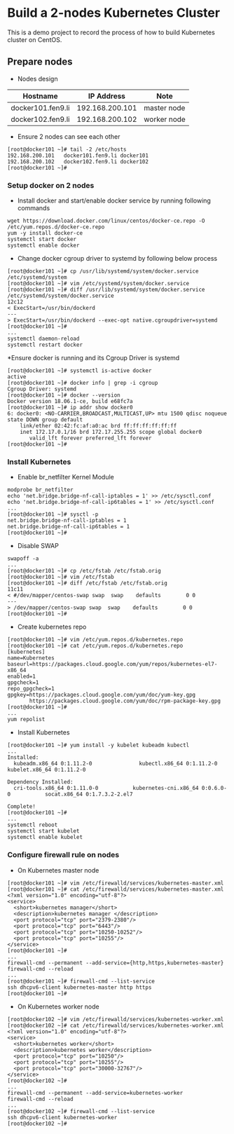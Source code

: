 # Build a 2-nodes Kubernetes Cluster
This is a demo project to record the process of how to build Kubernetes cluster on CentOS. 

## Prepare nodes

* Nodes design

| Hostname | IP Address | Note |
| ---- | ---- | ----|
| docker101.fen9.li | 192.168.200.101 |	master node |
| docker102.fen9.li | 192.168.200.102 |	worker node |

* Ensure 2 nodes can see each other
```
[root@docker101 ~]# tail -2 /etc/hosts
192.168.200.101   docker101.fen9.li docker101
192.168.200.102   docker102.fen9.li docker102
[root@docker101 ~]#
```

### Setup docker on 2 nodes
* Install docker and start/enable docker service by running following commands
```
wget https://download.docker.com/linux/centos/docker-ce.repo -O /etc/yum.repos.d/docker-ce.repo
yum -y install docker-ce
systemctl start docker
systemctl enable docker
```

* Change docker cgroup driver to systemd by following below process
```
[root@docker101 ~]# cp /usr/lib/systemd/system/docker.service /etc/systemd/system        
[root@docker101 ~]# vim /etc/systemd/system/docker.service
[root@docker101 ~]# diff /usr/lib/systemd/system/docker.service /etc/systemd/system/docker.service
12c12
< ExecStart=/usr/bin/dockerd
---
> ExecStart=/usr/bin/dockerd --exec-opt native.cgroupdriver=systemd
[root@docker101 ~]#
...
systemctl daemon-reload                                              
systemctl restart docker                                             
```

*Ensure docker is running and its Cgroup Driver is systemd
```
[root@docker101 ~]# systemctl is-active docker
active
[root@docker101 ~]# docker info | grep -i cgroup
Cgroup Driver: systemd
[root@docker101 ~]# docker --version
Docker version 18.06.1-ce, build e68fc7a
[root@docker101 ~]# ip addr show docker0
6: docker0: <NO-CARRIER,BROADCAST,MULTICAST,UP> mtu 1500 qdisc noqueue state DOWN group default
    link/ether 02:42:fc:af:a0:ac brd ff:ff:ff:ff:ff:ff
    inet 172.17.0.1/16 brd 172.17.255.255 scope global docker0
       valid_lft forever preferred_lft forever
[root@docker101 ~]#
```

### Install Kubernetes

* Enable br_netfilter Kernel Module
```
modprobe br_netfilter
echo 'net.bridge.bridge-nf-call-iptables = 1' >> /etc/sysctl.conf 
echo 'net.bridge.bridge-nf-call-ip6tables = 1' >> /etc/sysctl.conf
...
[root@docker101 ~]# sysctl -p
net.bridge.bridge-nf-call-iptables = 1
net.bridge.bridge-nf-call-ip6tables = 1
[root@docker101 ~]#
```

* Disable SWAP
```
swapoff -a
...
[root@docker101 ~]# cp /etc/fstab /etc/fstab.orig
[root@docker101 ~]# vim /etc/fstab
[root@docker101 ~]# diff /etc/fstab /etc/fstab.orig
11c11
< #/dev/mapper/centos-swap swap  swap    defaults        0 0
---
> /dev/mapper/centos-swap swap  swap    defaults        0 0
[root@docker101 ~]#
```

* Create kubernetes repo
```
[root@docker101 ~]# vim /etc/yum.repos.d/kubernetes.repo
[root@docker101 ~]# cat /etc/yum.repos.d/kubernetes.repo
[kubernetes]
name=Kubernetes
baseurl=https://packages.cloud.google.com/yum/repos/kubernetes-el7-x86_64
enabled=1
gpgcheck=1
repo_gpgcheck=1
gpgkey=https://packages.cloud.google.com/yum/doc/yum-key.gpg
       https://packages.cloud.google.com/yum/doc/rpm-package-key.gpg
[root@docker101 ~]#
...
yum repolist
```

* Install Kubernetes
```
[root@docker101 ~]# yum install -y kubelet kubeadm kubectl
...
Installed:
  kubeadm.x86_64 0:1.11.2-0               kubectl.x86_64 0:1.11.2-0               kubelet.x86_64 0:1.11.2-0

Dependency Installed:
  cri-tools.x86_64 0:1.11.0-0           kubernetes-cni.x86_64 0:0.6.0-0           socat.x86_64 0:1.7.3.2-2.el7

Complete!
[root@docker101 ~]#
...
systemctl reboot
systemctl start kubelet
systemctl enable kubelet
```

### Configure firewall rule on nodes
* On Kubernetes master node
```
[root@docker101 ~]# vim /etc/firewalld/services/kubernetes-master.xml
[root@docker101 ~]# cat /etc/firewalld/services/kubernetes-master.xml
<?xml version="1.0" encoding="utf-8"?>
<service>
  <short>kubernetes manager</short>
  <description>kubernetes manager </description>
  <port protocol="tcp" port="2379-2380"/>
  <port protocol="tcp" port="6443"/>
  <port protocol="tcp" port="10250-10252"/>
  <port protocol="tcp" port="10255"/>
</service>
[root@docker101 ~]# 
...
firewall-cmd --permanent --add-service={http,https,kubernetes-master} 
firewall-cmd --reload
...
[root@docker101 ~]# firewall-cmd --list-service
ssh dhcpv6-client kubernetes-master http https
[root@docker101 ~]#
```

* On Kubernetes worker node
```
[root@docker102 ~]# vim /etc/firewalld/services/kubernetes-worker.xml
[root@docker102 ~]# cat /etc/firewalld/services/kubernetes-worker.xml
<?xml version="1.0" encoding="utf-8"?>
<service>
  <short>kubernetes worker</short>
  <description>kubernetes worker</description>
  <port protocol="tcp" port="10250"/>
  <port protocol="tcp" port="10255"/>
  <port protocol="tcp" port="30000-32767"/>
</service>
[root@docker102 ~]# 
...
firewall-cmd --permanent --add-service=kubernetes-worker
firewall-cmd --reload
...
[root@docker102 ~]# firewall-cmd --list-service
ssh dhcpv6-client kubernetes-worker
[root@docker102 ~]#
```







